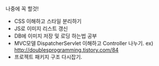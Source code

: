 나중에 꼭 할것!

- CSS 이해하고 스타일 분리하기
- JS로 이미지 리스트 갱신
- DB에 이미지 저장 및 로딩 하는법 공부
- MVC모델 DispatcherServlet 이해하고 Controller 나누기.  ex) http://doublesprogramming.tistory.com/84
- 프로젝트 패키지 구조 다시잡기.
